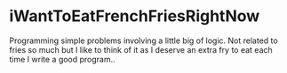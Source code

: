 # iWantToEatFrenchFriesRightNow
Programming simple problems involving a little big of logic. 
Not related to fries so much but I like to think of it as I deserve an extra fry to eat each time I write a good program..
